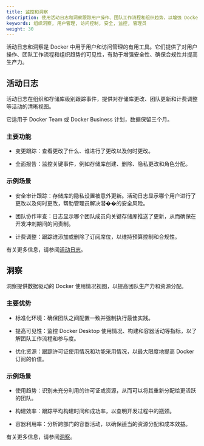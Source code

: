 ```yaml
---
title: 监控和洞察
description: 使用活动日志和洞察跟踪用户操作、团队工作流程和组织趋势，以增强 Docker 的安全性和生产力。
keywords: 组织洞察, 用户管理, 访问控制, 安全, 监控, 管理员
weight: 30
---
```


活动日志和洞察是 Docker 中用于用户和访问管理的有用工具。它们提供了对用户操作、团队工作流程和组织趋势的可见性，有助于增强安全性、确保合规性并提高生产力。

## 活动日志

活动日志在组织和存储库级别跟踪事件，提供对存储库更改、团队更新和计费调整等活动的清晰视图。

它适用于 Docker Team 或 Docker Business 计划，数据保留三个月。

### 主要功能

 - 变更跟踪：查看更改了什么、谁进行了更改以及何时更改。

 - 全面报告：监控关键事件，例如存储库创建、删除、隐私更改和角色分配。

### 示例场景

 - 安全审计跟踪：存储库的隐私设置被意外更新。活动日志显示哪个用户进行了更改以及何时更改，帮助管理员解决潜��的安全风险。

 - 团队协作审查：日志显示哪个团队成员向关键存储库推送了更新，从而确保在开发冲刺期间的问责制。

 - 计费调整：跟踪谁添加或删除了订阅席位，以维持预算控制和合规性。

有关更多信息，请参阅[活动日志](/manuals/admin/organization/activity-logs.md)。

## 洞察

洞察提供数据驱动的 Docker 使用情况视图，以提高团队生产力和资源分配。

### 主要优势

 - 标准化环境：确保团队之间配置一致并强制执行最佳实践。

 - 提高可见性：监控 Docker Desktop 使用情况、构建和容器活动等指标，以了解团队工作流程和参与度。

 - 优化资源：跟踪许可证使用情况和功能采用情况，以最大限度地提高 Docker 订阅的价值。

### 示例场景

 - 使用趋势：识别未充分利用的许可证或资源，从而可以将其重新分配给更活跃的团队。

 - 构建效率：跟踪平均构建时间和成功率，以查明开发过程中的瓶颈。

 - 容器利用率：分析跨部门的容器活动，以确保适当的资源分配和成本效益。

 有关更多信息，请参阅[洞察](/manuals/admin/organization/insights.md)。
